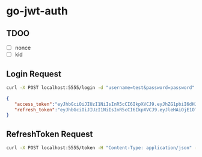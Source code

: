 # go-jwt-auth

## TDOO
- [ ] nonce
- [ ] kid

## Login Request

```bash
curl -X POST localhost:5555/login -d "username=test&password=password"
```

```json
{
   "access_token":"eyJhbGciOiJIUzI1NiIsInR5cCI6IkpXVCJ9.eyJhZG1pbiI6dHJ1ZSwiZXhwIjoxNTk1NjYxNDQwLCJuYW1lIjoiU2FtcGxlIE5hbWUiLCJzdWIiOjF9.5RGP9pnlpZ1EGMLYeyOaVGalHcbkP6zPdvR32GljKk4",
   "refresh_token":"eyJhbGciOiJIUzI1NiIsInR5cCI6IkpXVCJ9.eyJleHAiOjE1OTU3NDY5NDAsInN1YiI6MX0.dowmE8JsDVCX1zBdILigGiA2CdUaeUWoGOFXBKiCKbQ"
}
```

## RefreshToken Request

```bash
curl -X POST localhost:5555/token -H "Content-Type: application/json" -d '{"refresh_token":"eyJhbGciOiJIUzI1NiIsInR5cCI6IkpXVCJ9.eyJleHAiOjE1OTU3NTAwNTAsInN1YiI6MX0.1DK_UCrXXbFIy2kvcXsN_kKsBszFoFgor7fhXSq3CbM"}'
```
